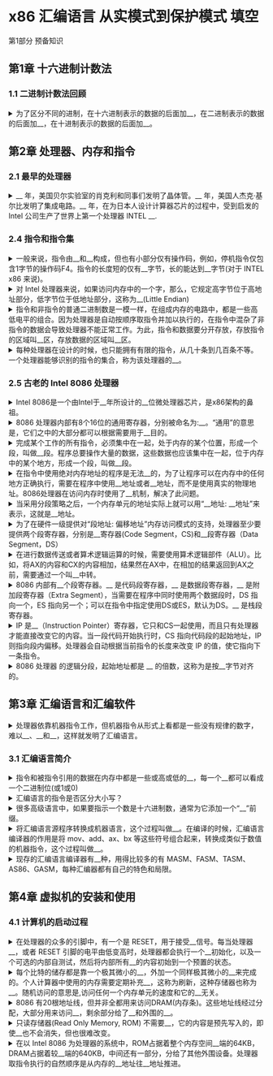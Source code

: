 <!-- markdownlint-disable MD033 MD037 -->
# x86 汇编语言 从实模式到保护模式 填空

第1部分 预备知识

## 第1章 十六进制计数法

### 1.1 二进制计数法回顾

<details>
  <summary>为了区分不同的进制，在十六进制表示的数据的后面加__，在二进制表示的数据的后面加__，在十进制表示的数据的后面加__。</summary>
  <div>H(Hexadecimal)</div>
  <div>B(Binary)</div>
  <div>D(Decimal)</div>
</details>

## 第2章 处理器、内存和指令

### 2.1 最早的处理器

<details>
  <summary>__ 年，美国贝尔实验室的肖克利和同事们发明了晶体管。__ 年，美国人杰克·基尔比发明了集成电路。__ 年，在为日本人设计计算器芯片的过程中，受到启发的 Intel 公司生产了世界上第一个处理器 INTEL __.</summary>
  <div>1947</div>
  <div>1958</div>
  <div>1971</div>
  <div>4004</div>
</details>

### 2.4 指令和指令集

<details>
  <summary>一般来说，指令由__和__构成，但也有小部分仅有操作码，例如，停机指令仅包含1字节的操作码F4。指令的长度短的仅有__字节，长的能达到__字节(对于 INTEL x86 来说)。</summary>
  <div>操作码</div>
  <div>操作数</div>
  <div>1</div>
  <div>15</div>
</details>

<details>
  <summary>对 Intel 处理器来说，如果访问内存中的一个字，那么，它规定高字节位于高地址部分，低字节位于低地址部分，这称为__(Little Endian)</summary>
  <div>低端字节序</div>
</details>

<details>
  <summary>指令和非指令的普通二进制数是一模一样，在组成内存的电路中，都是一些高低电平的组合。因为处理器是自动按顺序取指令并加以执行的，在指令中混杂了非指令的数据会导致处理器不能正常工作。为此，指令和数据要分开存放，存放指令的区域叫__区，存放数据的区域叫__区。</summary>
  <div>代码</div>
  <div>数据</div>
</details>

<details>
  <summary>每种处理器在设计的时候，也只能拥有有限的指令，从几十条到几百条不等。一个处理器能够识别的指令的集合，称为该处理器的__。</summary>
  <div>指令集</div>
</details>

### 2.5 古老的 Intel 8086 处理器

<details>
  <summary>Intel 8086是一个由Intel于__年所设计的__位微处理器芯片，是x86架构的鼻祖。</summary>
  <div>1978</div>
  <div>16</div>
</details>

<details>
  <summary>8086 处理器内部有8个16位的通用寄存器，分别被命名为:__。“通用”的意思是，它们之中的大部分都可以根据需要用于__目的。</summary>
  <div>AX、BX、CX、DX、SI、DI、BP、SP</div>
  <div>多种</div>
</details>

<details>
  <summary>完成某个工作的所有指令，必须集中在一起，处于内存的某个位置，形成一个段，叫做__段。程序总要操作大量的数据，这些数据也应该集中在一起，位于内存中的某个地方，形成一个段，叫做__段。</summary>
  <div>代码</div>
  <div>数据</div>
</details>

<details>
  <summary>在指令中使用绝对内存地址的程序是无法__的，为了让程序可以在内存中的任何地方正确执行，需要在程序中使用__地址或者__地址，而不是使用真实的物理地址。8086处理器在访问内存时使用了__机制，解决了此问题。</summary>
  <div>重定位</div>
  <div>相对</div>
  <div>逻辑</div>
  <div>分段</div>
</details>

<details>
  <summary>当采用分段策略之后，一个内存单元的地址实际上就可以用“__地址: __地址”来表示，这就是__地址。</summary>
  <div>段</div>
  <div>偏移</div>
  <div>逻辑</div>
</details>

<details>
  <summary>为了在硬件一级提供对“段地址: 偏移地址”内存访问模式的支持，处理器至少要提供两个段寄存器，分别是__寄存器(Code Segment，CS)和__段寄存器（Data Segment，DS）</summary>
  <div>代码</div>
  <div>数据</div>
</details>

<details>
  <summary>在进行数据传送或者算术逻辑运算的时候，需要使用算术逻辑部件（ALU）。比如，将AX的内容和CX的内容相加，结果然在AX中，在相加的结果返回到AX之前，需要通过一个叫__中转。</summary>
  <div>暂存器的寄存器</div>
</details>

<details>
  <summary>8086 内部有__个段寄存器。__ 是代码段寄存器，__ 是数据段寄存器，__ 是附加段寄存器（Extra Segment），当需要在程序中同时使用两个数据段时，DS 指向一个，ES 指向另一个；可以在指令中指定使用DS或ES，默认为DS。__ 是栈段寄存器。</summary>
  <div>4</div>
  <div>CS</div>
  <div>DS</div>
  <div>ES</div>
  <div>SS</div>
</details>

<details>
  <summary>IP 是__（Instruction Pointer）寄存器，它只和CS一起使用，而且只有处理器才能直接改变它的内容。当一段代码开始执行时，CS 指向代码段的起始地址，IP 则指向段内偏移。处理器会自动根据当前指令的长度来改变 IP 的值，使它指向下一条指令。</summary>
  <div>指令指针</div>
</details>

<details>
  <summary>8086 处理器 的逻辑分段，起始地址都是 __ 的倍数，这称为是按__字节对齐的。</summary>
  <div>16</div>
</details>

## 第3章 汇编语言和汇编软件

<details>
  <summary>处理器依靠机器指令工作，但机器指令从形式上看都是一些没有规律的数字，难以__、__和__，这样就发明了汇编语言。</summary>
  <div>书写</div>
  <div>阅读</div>
  <div>理解</div>
</details>

### 3.1 汇编语言简介

<details>
  <summary>指令和被指令引用的数据在内存中都是一些或高或低的__，每一个__都可以看成一个二进制位(或1或0)</summary>
  <div>电平</div>
</details>

<details>
  <summary>汇编语言的指令是否区分大小写？</summary>
  <div>否</div>
</details>

<details>
  <summary>很多高级语言中，如果要指示一个数是十六进制数，通常为它添加一个“__”前缀。</summary>
  <div>0x</div>
</details>

<details>
  <summary>将汇编语言源程序转换成机器语言，这个过程叫做__。在编译的时候，汇编语言编译器的作用是将 mov、add、ax、bx 等这些符号组合起来，转换成类似于数值的机器指令，这个过程叫做__。</summary>
  <div>编译(Compile)</div>
  <div>汇编</div>
</details>

<details>
  <summary>现存的汇编语言编译器有__种，用得比较多的有 MASM、FASM、TASM、AS86、GASM，每种汇编器都有自己的特色和局限。</summary>
  <div>多</div>
</details>

## 第4章 虚拟机的安装和使用

### 4.1 计算机的启动过程

<details>
  <summary>在处理器的众多的引脚中，有一个是 RESET，用于接受__信号。每当处理器__，或者 RESET 引脚的电平由低变高时，处理器都会执行一个__初始化，以及一个可选的内部自测试，然后将内部所有__的内容初始到一个预置的状态。</summary>
  <div>复位</div>
  <div>加电</div>
  <div>硬件</div>
  <div>寄存器</div>
</details>

<details>
  <summary>每个比特的储存都是靠一个极其微小的__，外加一个同样极其微小的__来完成的。个人计算器中使用的内存需要定期补充__，这称为刷新，这种存储器也称为__。随机访问的意思是,访问任何一个内存单元的速度和它的__无关。</summary>
  <div>晶体管</div>
  <div>电容</div>
  <div>电荷</div>
  <div>动态随机访问存储器(Dynamic Random Access Memory, DRAM)</div>
  <div>位置(地址)</div>
</details>

<details>
  <summary>8086 有20根地址线，但并非全都用来访问DRAM(内存条)。这些地址线经过分配，大部分用来访问__，剩余部分给了__和外围的__。</summary>
  <div>DRAM</div>
  <div>只读存储器ROM</div>
  <div>板卡</div>
</details>

<details>
  <summary>只读存储器(Read Only Memory, ROM) 不需要__，它的内容是预先写入的，即使__也不会消失，但也很难改变。</summary>
  <div>刷新</div>
  <div>掉电</div>
</details>

<details>
  <summary>在以 Intel 8086 为处理器的系统中，ROM占据着整个内存空间__端的64KB，DRAM占据着较__端的640KB，中间还有一部分，分给了其他外围设备。处理器取指令执行的自然顺序是从内存的__地址往__地址推进。</summary>
  <div>顶</div>
  <div>低</div>
  <div>低</div>
  <div>高</div>
</details>
